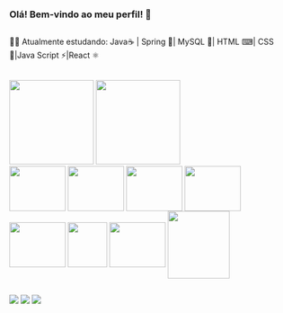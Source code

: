 ### Olá! Bem-vindo ao meu perfil! 💬
##
👨‍💻 Atualmente estudando: Java☕ | Spring 🍃| MySQL 🐬| HTML ⌨| CSS 🎨|Java Script ⚡|React ⚛️ 
##
<div style="display: inline_block">
<img height="150em" src="https://github-readme-stats.vercel.app/api?username=viniciuslopes98&show_icons=true&theme=dracula&include_all_commits=true&count_private=true"/>
<img height="150em" src="https://github-readme-stats.vercel.app/api/top-langs/?username=viniciuslopes98&layout=compact&langs_count=7&theme=dracula"/>
</div>
<div style="display: inline_block">
<img align="center" alt="" height="80" width="100" src="https://cdn.jsdelivr.net/gh/devicons/devicon/icons/java/java-original-wordmark.svg">
<img align="center" alt="" height="80" width="100" src="https://cdn.jsdelivr.net/gh/devicons/devicon/icons/spring/spring-original-wordmark.svg">
<img align="center" alt="" height="80" width="100" src="https://cdn.jsdelivr.net/gh/devicons/devicon/icons/mysql/mysql-original-wordmark.svg">
<img align="center" alt="" height="80" width="100" src="https://cdn.jsdelivr.net/gh/devicons/devicon/icons/html5/html5-original-wordmark.svg">
<img align="center" alt="" height="80" width="100" src="https://cdn.jsdelivr.net/gh/devicons/devicon/icons/css3/css3-original-wordmark.svg">
<img align="center" alt="" height="80" width="70" src="https://cdn.jsdelivr.net/gh/devicons/devicon/icons/javascript/javascript-original.svg">
<img align="center" alt="" height="80" width="100" src="https://cdn.jsdelivr.net/gh/devicons/devicon/icons/react/react-original-wordmark.svg">
<img align="center" alt="" height="120" width="110" src="https://user-images.githubusercontent.com/105940878/186555555-c774e862-0624-4294-8d2a-e11ca513f705.gif">
</div>


##

<div>
  <a href="https://instagram.com/zm1hawk" target="_blank"><img src="https://img.shields.io/badge/-Instagram-%23E4405F?style=for-the-badge&logo=instagram&logoColor=white" target="_blank"></a>
  <a href = "mailto:contatovinicius6.lopes6@gmail.com"><img src="https://img.shields.io/badge/-Gmail-%23333?style=for-the-badge&logo=gmail&logoColor=white" target="_blank"></a>
  <a href="https://www.linkedin.com/in/vinicius-l-4181b9ba/" target="_blank"><img src="https://img.shields.io/badge/-LinkedIn-%230077B5?style=for-the-badge&logo=linkedin&logoColor=white" target="_blank"></a>             
 </div>
 

        


     
          
          
